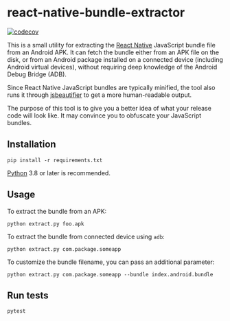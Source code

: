 # react-native-bundle-extractor

[![codecov](https://codecov.io/gh/jmp/react-native-bundle-extractor/branch/master/graph/badge.svg)](https://codecov.io/gh/jmp/react-native-bundle-extractor)

This is a small utility for extracting the [React Native][1] JavaScript bundle
file from an Android APK. It can fetch the bundle either from an APK file
on the disk, or from an Android package installed on a connected device
(including Android virtual devices), without requiring deep knowledge of
the Android Debug Bridge (ADB).

Since React Native JavaScript bundles are typically minified, the tool
also runs it through [jsbeautifier][2] to get a more human-readable output.

The purpose of this tool is to give you a better idea of what your release
code will look like. It may convince you to obfuscate your JavaScript bundles. 

## Installation

    pip install -r requirements.txt

[Python](https://python.org/) 3.8 or later is recommended.

## Usage

To extract the bundle from an APK:

    python extract.py foo.apk

To extract the bundle from connected device using `adb`:

    python extract.py com.package.someapp

To customize the bundle filename, you can pass an additional parameter:

    python extract.py com.package.someapp --bundle index.android.bundle

## Run tests

    pytest

[1]: https://reactnative.dev/
[2]: https://pypi.org/project/jsbeautifier/
